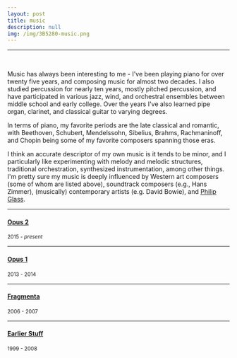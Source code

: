 ```yaml
---
layout: post
title: music
description: null
img: /img/3B5280-music.png
---
```


***

<br/>

Music has always been interesting to me - I've been playing piano for over twenty five years, and composing music for almost two decades. I also studied percussion for nearly ten years, mostly pitched percussion, and have participated in various jazz, wind, and orchestral ensembles between middle school and early college. Over the years I've also learned pipe organ, clarinet, and classical guitar to varying degrees.

In terms of piano, my favorite periods are the late classical and romantic, with Beethoven, Schubert, Mendelssohn, Sibelius, Brahms, Rachmaninoff, and Chopin being some of my favorite composers spanning those eras. 

I think an accurate descriptor of my own music is it tends to be minor, and I particularly like experimenting with melody and melodic structures, traditional orchestration, synthesized instrumentation, among other things. I'm pretty sure my music is deeply influenced by Western art composers (some of whom are listed above), soundtrack composers (e.g., Hans Zimmer), (musically) contemporary artists (e.g. David Bowie), and [Philip Glass](http://en.wikipedia.org/wiki/Philip_Glass).

***
<sub></sub>
<h4><a href="http://jared-desjardins.github.io/music/opus2">Opus 2</a></h4>
<sup>2015 - <i>present</i></sup>

***
<sub></sub>
<h4><a href="http://jared-desjardins.github.io/music/opus1">Opus 1</a></h4>
<sup>2013 - 2014</sup>

***
<sub></sub>
<h4><a href="http://jared-desjardins.github.io/music/fragmenta">Fragmenta</a></h4>
<sup>2006 - 2007</sup>

***
<sub></sub>
<h4><a href="http://jared-desjardins.github.io/music/early">Earlier Stuff</a></h4>
<sup>1999 - 2008</sup>  
